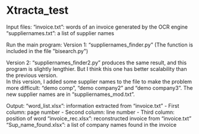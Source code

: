 # Xtracta_test

Input files:
“invoice.txt”: words of an invoice generated by the OCR engine
“suppliernames.txt”: a list of supplier names

Run the main program:
Version 1:
“suppliernames_finder.py” 
(The function is included in the file "bisearch.py")

Version 2:
“suppliernames_finder2.py” produces the same result, and this program is slightly lengthier. But I think this one has better scalability than the previous version.  
In this version, I added some supplier names to the file to make the problem more difficult:
 “demo comp”, “demo company2” and “demo company3”.
The new supplier names are in “suppliernames_mod.txt”.

Output:
“word_list.xlsx”: information extracted from “invoice.txt”
		- First column: page number
		- Second column: line number
		- Third column: position of word
“invoice_rec.xlsx”: reconstructed invoice from “invoice.txt”
“Sup_name_found.xlsx”: a list of company names found in the invoice

